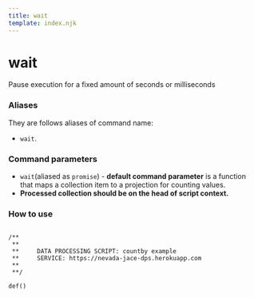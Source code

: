 ```yaml
---
title: wait
template: index.njk
---
```

# wait
Pause execution for a fixed amount of seconds or milliseconds


### Aliases
They are follows aliases of command name: 
+ ```wait```.

### Command parameters
+ ```wait```(aliased as ```promise```) - **default command parameter** is a function that maps a collection item to a projection for counting values.
+ **Processed collection should be on the head of script context.** 

### How to use

```dps

/**
 **
 **     DATA PROCESSING SCRIPT: countby example
 **     SERVICE: https://nevada-jace-dps.herokuapp.com
 **
 **/

def()

```